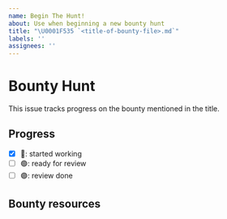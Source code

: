 ```yaml
---
name: Begin The Hunt!
about: Use when beginning a new bounty hunt
title: "\U0001F535 `<title-of-bounty-file>.md`"
labels: ''
assignees: ''
---
```

# Bounty Hunt
This issue tracks progress on the bounty mentioned in the title.

## Progress
[//]: # (please update the issue title when to start with the given colored emoji after checking a box)
- [x] 🔵: started working
- [ ] 🟢: ready for review
- [ ] 🟣: review done

## Bounty resources
[//]: # (please link PR or issue here or in a new comment latest when checking ready for review)
